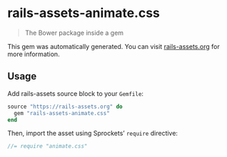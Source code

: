 # rails-assets-animate.css

> The Bower package inside a gem

This gem was automatically generated. You can visit [rails-assets.org](https://rails-assets.org) for more information.

## Usage

Add rails-assets source block to your `Gemfile`:

```ruby
source "https://rails-assets.org" do
  gem "rails-assets-animate.css"
end

```

Then, import the asset using Sprockets’ `require` directive:

```js
//= require "animate.css"
```
